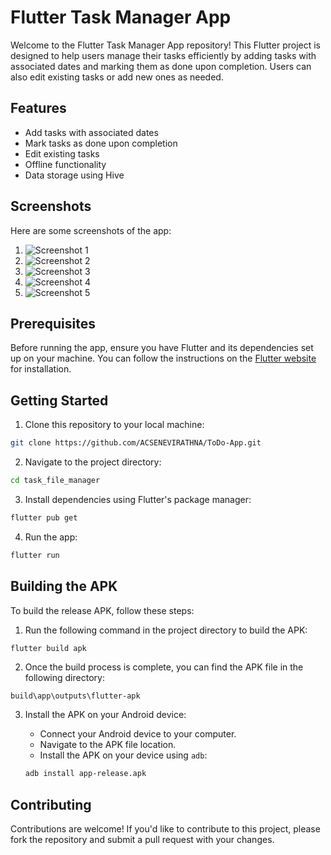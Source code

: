 
# Flutter Task Manager App

Welcome to the Flutter Task Manager App repository! This Flutter project is designed to help users manage their tasks efficiently by adding tasks with associated dates and marking them as done upon completion. Users can also edit existing tasks or add new ones as needed.

## Features

- Add tasks with associated dates
- Mark tasks as done upon completion
- Edit existing tasks
- Offline functionality
- Data storage using Hive

## Screenshots

Here are some screenshots of the app:

1. ![Screenshot 1](screenshots/screenshot1.png)
2. ![Screenshot 2](screenshots/screenshot2.png)
3. ![Screenshot 3](screenshots/screenshot3.png)
4. ![Screenshot 4](screenshots/screenshot4.png)
5. ![Screenshot 5](screenshots/screenshot5.png)

## Prerequisites

Before running the app, ensure you have Flutter and its dependencies set up on your machine. You can follow the instructions on the [Flutter website](https://flutter.dev/docs/get-started/install) for installation.

## Getting Started

1. Clone this repository to your local machine:

```bash
git clone https://github.com/ACSENEVIRATHNA/ToDo-App.git
```

2. Navigate to the project directory:

```bash
cd task_file_manager
```

3. Install dependencies using Flutter's package manager:

```bash
flutter pub get
```

4. Run the app:

```bash
flutter run
```

## Building the APK

To build the release APK, follow these steps:

1. Run the following command in the project directory to build the APK:

```bash
flutter build apk
```

2. Once the build process is complete, you can find the APK file in the following directory:

```
build\app\outputs\flutter-apk
```

3. Install the APK on your Android device:

   - Connect your Android device to your computer.
   - Navigate to the APK file location.
   - Install the APK on your device using `adb`:

   ```bash
   adb install app-release.apk
   ```

## Contributing

Contributions are welcome! If you'd like to contribute to this project, please fork the repository and submit a pull request with your changes.
